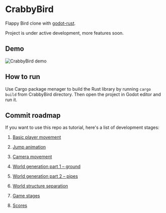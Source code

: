 # CrabbyBird
Flappy Bird clone with [godot-rust](https://github.com/godot-rust/godot-rust).

Project is under active development, more features soon.

## Demo

![CrabbyBird demo](https://thumbs.gfycat.com/ForkedBronzeAmurminnow-size_restricted.gif)

## How to run

Use Cargo package menager to build the Rust library by running `cargo build` from CrabbyBird directory.
Then open the project in Godot editor and run it.

## Commit roadmap

If you want to use this repo as tutorial, here's a list of development stages:

1. [Basic player movement](https://github.com/edytapawlak/CrabbyBird/tree/99b4a6209a087088f59c8604780b8927cc92a855)

2. [Jump animation](https://github.com/edytapawlak/CrabbyBird/tree/7e2e2f8f0eb27acdecd45be78d133af260176236)

3. [Camera movement](https://github.com/edytapawlak/CrabbyBird/tree/d263480429b5e8f1b9651ab9389e2b24d2cd8001)

4. [World generation part 1 – ground](https://github.com/edytapawlak/CrabbyBird/tree/431c842e4c7631473de94cf578f517b27f54b873)

5. [World generation part 2 – pipes](https://github.com/edytapawlak/CrabbyBird/tree/66aa4f3d9d4613a0a215fbca8db21ada8d3dd775)

6. [World structure separation](https://github.com/edytapawlak/CrabbyBird/tree/7924030e8ccf8ddeae7ea4982d43efead3529e31)

7. [Game stages](https://github.com/edytapawlak/CrabbyBird/tree/3390de5f312d957e06a5f3be044bffd1993f92ec)

8. [Scores](https://github.com/edytapawlak/CrabbyBird/tree/c3d88b77ec98a87facea1ecc6ca7185a5d13058b)
